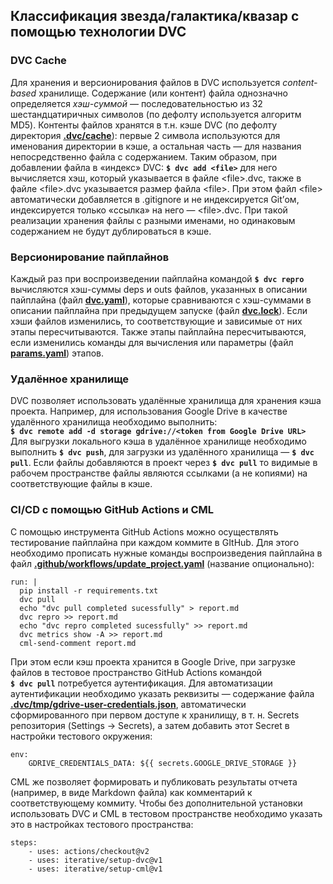 ## Классификация звезда/галактика/квазар с помощью технологии DVC

### DVC Cache
Для хранения и версионирования файлов в DVC используется *content-based* хранилище. 
Содержание (или контент) файла однозначно определяется *хэш-суммой* — последовательностью из 32 шестандцатиричных символов (по дефолту используется алгоритм MD5). 
Контенты файлов хранятся в т.н. кэше DVC (по дефолту директория **[.dvc/cache](.dvc/cache)**): первые 2 символа используются для именования директории в кэше, а остальная часть — для названия непосредственно файла с содержанием. 
Таким образом, при добавлении файла в «индекс» DVC: **`$ dvc add <file>`** для него вычисляется хэш, который указывается в файле \<file\>.dvc, также в файле \<file\>.dvc указывается размер файла \<file\>. 
При этом файл \<file\> автоматически добавляется в .gitignore и не индексируется Git’ом, индексируется только «ссылка» на него — \<file\>.dvc. 
При такой реализации хранения файлы с разными именами, но одинаковым содержанием не будут дублироваться в кэше.

### Версионирование пайплайнов
Каждый раз при воспроизведении пайплайна командой **`$ dvc repro`** вычисляются хэш-суммы deps и outs файлов, указанных в описании пайплайна (файл **[dvc.yaml](dvc.yaml)**), которые сравниваются с хэш-суммами в описании пайплайна при предыдущем запуске (файл **[dvc.lock](dvc.lock)**). 
Если хэши файлов изменились, то соответствующие и зависимые от них этапы пересчитываются. 
Также этапы пайплайна пересчитываются, если изменились команды для вычисления или параметры (файл **[params.yaml](params.yaml)**) этапов.

### Удалённое хранилище
DVC позволяет использовать удалённые хранилища для хранения кэша проекта. Например, для использования Google Drive в качестве удалённого хранилища необходимо выполнить: \
**`$ dvc remote add -d storage gdrive://<token from Google Drive URL>`** \
Для выгрузки локального кэша в удалённое хранилище необходимо выполнить **`$ dvc push`**, для загрузки из удалённого хранилища — **`$ dvc pull`**. 
Если файлы добавляются в проект через **`$ dvc pull`** то видимые в рабочем пространстве файлы являются ссылками (а не копиями) на соответствующие файлы в кэше.

### CI/CD с помощью GitHub Actions и CML
С помощью инструмента GitHub Actions можно осуществлять тестирование пайплайна при каждом коммите в GItHub. 
Для этого необходимо прописать нужные команды воспроизведения пайплайна в файл **[.github/workflows/update_project.yaml](.github/workflows/update_project.yaml)** (название опционально):
```
run: |
  pip install -r requirements.txt
  dvc pull
  echo "dvc pull completed sucessfully" > report.md
  dvc repro >> report.md
  echo "dvc repro completed sucessfully" >> report.md
  dvc metrics show -A >> report.md
  cml-send-comment report.md
```
При этом если кэш проекта хранится в Google Drive, при загрузке файлов в тестовое пространство GitHub Actions командой \
**`$ dvc pull`** потребуется аутентификация. 
Для автоматизации аутентификации необходимо указать реквизиты — содержание файла **[.dvc/tmp/gdrive-user-credentials.json](.dvc/tmp/gdrive-user-credentials.json)**, автоматически сформированного при первом доступе к хранилищу, в т. н. Secrets репозитория (Settings -> Secrets), а затем добавить этот Secret в настройки тестового окружения:
```
env: 
	GDRIVE_CREDENTIALS_DATA: ${{ secrets.GOOGLE_DRIVE_STORAGE }}
```
CML же позволяет формировать и публиковать результаты отчета (например, в виде Markdown файла) как комментарий к соответствующему коммиту.
Чтобы без дополнительной установки использовать DVC и CML в тестовом пространстве необходимо указать это в настройках тестового пространства:
```
steps:
	- uses: actions/checkout@v2
	- uses: iterative/setup-dvc@v1
	- uses: iterative/setup-cml@v1
```
